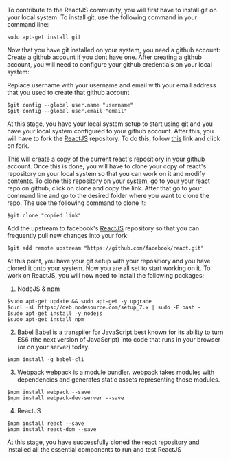To contribute to the ReactJS community, you will first have to install git on your local system. To install git, use the following command in your command line:
```
sudo apt-get install git
```

Now that you have git installed on your system, you need a github account: Create a github account if you dont have one. After creating a github account, you will need to configure your github credentials on your local system:

Replace username with your username and email with your email address that you used to create that github account
```
$git config --global user.name "username"
$git config --global user.email "email"
```

At this stage, you have your local system setup to start using git and you have your local system configured to your github account. After this, you will have to fork the [ReactJS](https://github.com/facebook/react) repository. To do this, follow [this](https://github.com/facebook/react) link and click on fork. 

This will create a copy of the current react's repositiory in your github account. Once this is done, you will have to clone your copy of react's repository on your local system so that you can work on it and modify contents. To clone this repository on your system, go to your your react repo on github, click on clone and copy the link. After that go to your command line and go to the desired folder where you want to clone the repo. The use the following command to clone it:

```
$git clone "copied link"
```

Add the upstream to facebook's [ReactJS](https://github.com/facebook/react) repository so that you can frequently pull new changes into your fork:
```
$git add remote upstream "https://github.com/facebook/react.git"
```

At this point, you have your git setup with your repositiory and you have cloned it onto your system. Now you are all set to start working on it. To work on ReactJS, you will now need to install the following packages:

1. NodeJS & npm

```
$sudo apt-get update && sudo apt-get -y upgrade
$curl -sL https://deb.nodesource.com/setup_7.x | sudo -E bash -
$sudo apt-get install -y nodejs
$sudo apt-get install npm
```

2. Babel
Babel is a transpiler for JavaScript best known for its ability to turn ES6 (the next version of JavaScript) into code that runs in your browser (or on your server) today.
```
$npm install -g babel-cli
```

3. Webpack
webpack is a module bundler. webpack takes modules with dependencies and generates static assets representing those modules.
```
$npm install webpack --save
$npm install webpack-dev-server --save
```

4. ReactJS
```
$npm install react --save
$npm install react-dom --save
```

At this stage, you have successfully cloned the react repository and installed all the essential components to run and test ReactJS
